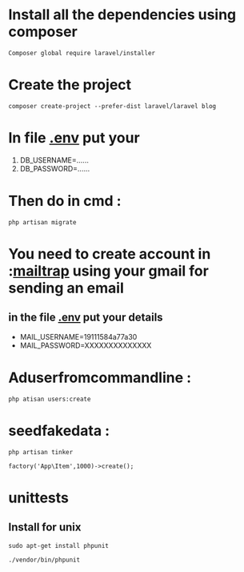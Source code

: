 # Install all the dependencies using composer #
```
Composer global require laravel/installer
```
# Create the project #
```
composer create-project --prefer-dist laravel/laravel blog
```
# In file [.env](blog) put your #

1. DB_USERNAME=......
2. DB_PASSWORD=......

# Then do in cmd :  #
```
php artisan migrate
```
# You need to create account in :[mailtrap](https://mailtrap.io/) using your gmail for sending an email #
## in the file  [.env](blog) put your details ##

* MAIL_USERNAME=19111584a77a30
*  MAIL_PASSWORD=XXXXXXXXXXXXXX

# Aduserfromcommandline :  #
```
php atisan users:create
```
# seedfakedata : #
```
php artisan tinker
```
```
factory('App\Item',1000)->create();
```
 
# unittests #
## Install for unix ##
``` 
sudo apt-get install phpunit
```
```
./vendor/bin/phpunit
```	

